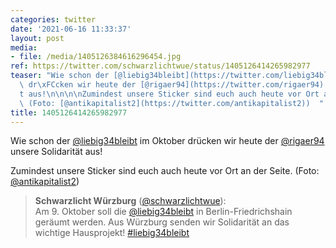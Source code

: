```yaml
---
categories: twitter
date: '2021-06-16 11:33:37'
layout: post
media:
- file: /media/1405126384616296454.jpg
ref: https://twitter.com/schwarzlichtwue/status/1405126414265982977
teaser: "Wie schon der [@liebig34bleibt](https://twitter.com/liebig34bleibt) im Oktober\
  \ dr\xFCcken wir heute der [@rigaer94](https://twitter.com/rigaer94) unsere Solidarit\xE4\
  t aus!\n\n\n\nZumindest unsere Sticker sind euch auch heute vor Ort an der Seite.\
  \ (Foto: [@antikapitalist2](https://twitter.com/antikapitalist2))  "
title: 1405126414265982977
---
```

Wie schon der [@liebig34bleibt](https://twitter.com/liebig34bleibt) im Oktober drücken wir heute der [@rigaer94](https://twitter.com/rigaer94) unsere Solidarität aus!



Zumindest unsere Sticker sind euch auch heute vor Ort an der Seite. (Foto: [@antikapitalist2](https://twitter.com/antikapitalist2))  
> <b>Schwarzlicht Würzburg</b> ([@schwarzlichtwue](https://twitter.com/schwarzlichtwue)):  
>Am 9. Oktober soll die [@liebig34bleibt](https://twitter.com/liebig34bleibt) in Berlin-Friedrichshain geräumt werden. Aus Würzburg senden wir Solidarität an das wichtige Hausprojekt! [#liebig34bleibt](/t/liebig34bleibt)   

